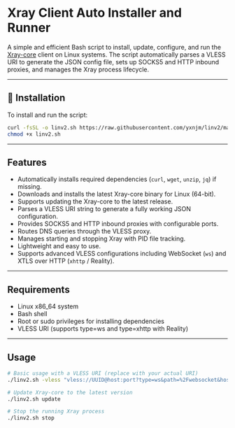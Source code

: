 # Xray Client Auto Installer and Runner

A simple and efficient Bash script to install, update, configure, and run the [Xray-core](https://github.com/XTLS/Xray-core) client on Linux systems. The script automatically parses a VLESS URI to generate the JSON config file, sets up SOCKS5 and HTTP inbound proxies, and manages the Xray process lifecycle.

---

## 🔧 Installation

To install and run the script:

```bash
curl -fsSL -o linv2.sh https://raw.githubusercontent.com/yxnjm/linv2/main/linv2.sh
chmod +x linv2.sh
```

---

## Features

- Automatically installs required dependencies (`curl`, `wget`, `unzip`, `jq`) if missing.
- Downloads and installs the latest Xray-core binary for Linux (64-bit).
- Supports updating the Xray-core to the latest release.
- Parses a VLESS URI string to generate a fully working JSON configuration.
- Provides SOCKS5 and HTTP inbound proxies with configurable ports.
- Routes DNS queries through the VLESS proxy.
- Manages starting and stopping Xray with PID file tracking.
- Lightweight and easy to use.
- Supports advanced VLESS configurations including WebSocket (`ws`) and XTLS over HTTP (`xhttp` / Reality).

---

## Requirements

- Linux x86_64 system
- Bash shell
- Root or sudo privileges for installing dependencies
- VLESS URI (supports type=ws and type=xhttp with Reality)

---

## Usage

```bash
# Basic usage with a VLESS URI (replace with your actual URI)
./linv2.sh -vless "vless://UUID@host:port?type=ws&path=%2Fwebsocket&host=example.com" [-socksPort 2080]

# Update Xray-core to the latest version
./linv2.sh update

# Stop the running Xray process
./linv2.sh stop
```
